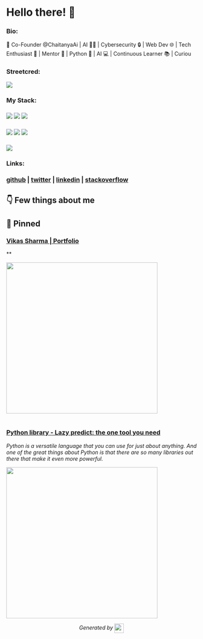 
# Hello there! 👋


### Bio:

🚀 Co-Founder @ChaitanyaAi | AI 👨‍💻 | Cybersecurity 🔒 | Web Dev 🌐 | Tech Enthusiast 🤖 | Mentor 🌟 | Python 🐍 | AI 💻 | Continuous Learner 📚 | Curiou
            

### Streetcred:

<a href="https://www.tublian.com/profile/vikasharma005?ss=true"><img src="https://t74hnvwwsd.execute-api.us-east-1.amazonaws.com/dev/ft/profile/streetcred/badge/vikasharma005?type=with_score"></a>

### My Stack:

### <img src="https://t74hnvwwsd.execute-api.us-east-1.amazonaws.com/dev/ft/profile/streetcred/github/tag/Data%20Science"/> <img src="https://t74hnvwwsd.execute-api.us-east-1.amazonaws.com/dev/ft/profile/streetcred/github/tag/Data%20Engineering"/> <img src="https://t74hnvwwsd.execute-api.us-east-1.amazonaws.com/dev/ft/profile/streetcred/github/tag/Python"/>

### <img src="https://t74hnvwwsd.execute-api.us-east-1.amazonaws.com/dev/ft/profile/streetcred/github/tag/MLOps"/> <img src="https://t74hnvwwsd.execute-api.us-east-1.amazonaws.com/dev/ft/profile/streetcred/github/tag/JavaScript"/> <img src="https://t74hnvwwsd.execute-api.us-east-1.amazonaws.com/dev/ft/profile/streetcred/github/tag/Frontend"/>

### <img src="https://t74hnvwwsd.execute-api.us-east-1.amazonaws.com/dev/ft/profile/streetcred/github/tag/Backend"/>

### Links:

### <a href="https://www.github.com/vikasharma005">github</a> | <a href="https://www.twitter.com/hitechvikas05">twitter</a> | <a href="">linkedin</a> | <a href="https://stackoverflow.com/users/20146450/vikas-sharma">stackoverflow</a>

## 👇 Few things about me


<div>

            
</div>




## 📌 Pinned

<div>

<div>
<div id="pinned-card">

### <a href="https://portfolio-vikasharma005.vercel.app/" target="_blank">Vikas Sharma | Portfolio</a>
**

<a href="https://portfolio-vikasharma005.vercel.app/" target="_blank">
      <img src="" width="400px">
</a>
</div>
                  

<br/>



<div>
<div id="pinned-card">

### <a href="https://www.linkedin.com/pulse/python-library-lazy-predict-one-tool-you-need-vikas-sharma" target="_blank">Python library - Lazy predict: the one tool you need</a>
*Python is a versatile language that you can use for just about anything. And one of the great things about Python is that there are so many libraries out there that make it even more powerful.*

<a href="https://www.linkedin.com/pulse/python-library-lazy-predict-one-tool-you-need-vikas-sharma" target="_blank">
      <img src="https://media.licdn.com/dms/image/D4D12AQEP3OvvlEfw2Q/article-cover_image-shrink_720_1280/0/1669134877041?e=2147483647&v=beta&t=KD3ScErc3WYW5AP5KtNiKDqAfeJwSym0OIsKDYeeSfQ" width="400px">
</a>
</div>
                  
</div>
            

<p align="center">
<i>Generated by <a href="https://www.tublian.com/"><img src="https://tublian-newsletter-assets.s3.amazonaws.com/just-logo.png" width="25" style="vertical-align: middle"/></i>
</p>
